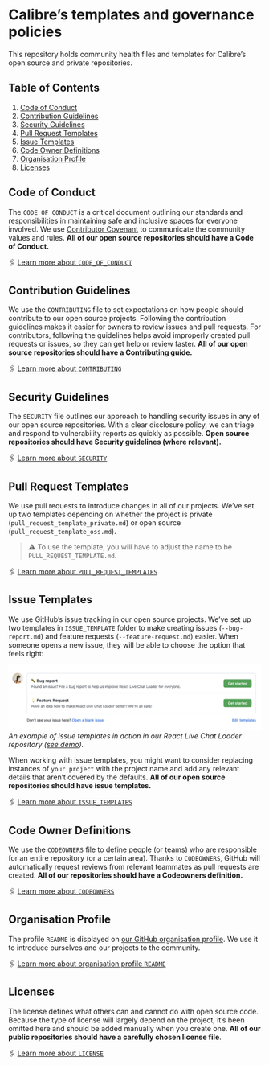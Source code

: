 # Calibre’s templates and governance policies
This repository holds community health files and templates for Calibre’s open source and private repositories.

## Table of Contents

1. [Code of Conduct](#code-of-conduct)
2. [Contribution Guidelines](#contribution-guidelines)
3. [Security Guidelines](#security-guidelines)
4. [Pull Request Templates](#pull-request-templates)
5. [Issue Templates](#issue-templates)
6. [Code Owner Definitions](#code-owner-definitions)
7. [Organisation Profile](#organisation-profile)
8. [Licenses](#licenses)

## Code of Conduct
The `CODE_OF_CONDUCT` is a critical document outlining our standards and responsibilities in maintaining safe and inclusive spaces for everyone involved. We use [Contributor Covenant](https://github.com/EthicalSource/contributor_covenant) to communicate the community values and rules. **All of our open source repositories should have a Code of Conduct.**

🖇 [Learn more about `CODE_OF_CONDUCT`](https://docs.github.com/en/communities/setting-up-your-project-for-healthy-contributions/adding-a-code-of-conduct-to-your-project)

## Contribution Guidelines
We use the `CONTRIBUTING` file to set expectations on how people should contribute to our open source projects. Following the contribution guidelines makes it easier for owners to review issues and pull requests. For contributors, following the guidelines helps avoid improperly created pull requests or issues, so they can get help or review faster. **All of our open source repositories should have a Contributing guide.**

🖇 [Learn more about `CONTRIBUTING`](https://docs.github.com/en/communities/setting-up-your-project-for-healthy-contributions/setting-guidelines-for-repository-contributors)

## Security Guidelines
The `SECURITY` file outlines our approach to handling security issues in any of our open source repositories. With a clear disclosure policy, we can triage and respond to vulnerability reports as quickly as possible. **Open source repositories should have Security guidelines (where relevant).**

🖇 [Learn more about `SECURITY`](https://docs.github.com/en/code-security/getting-started/adding-a-security-policy-to-your-repository)

## Pull Request Templates
We use pull requests to introduce changes in all of our projects. We’ve set up two templates depending on whether the project is private (`pull_request_template_private.md`) or open source (`pull_request_template_oss.md`).

> ⚠️ To use the template, you will have to adjust the name to be `PULL_REQUEST_TEMPLATE.md`.

🖇 [Learn more about `PULL_REQUEST_TEMPLATES`](https://docs.github.com/en/communities/using-templates-to-encourage-useful-issues-and-pull-requests/about-issue-and-pull-request-templates#pull-request-templates)

## Issue Templates
We use GitHub’s issue tracking in our open source projects. We’ve set up two templates in `ISSUE_TEMPLATE` folder to make creating issues (`--bug-report.md`) and feature requests (`--feature-request.md`) easier. When someone opens a new issue, they will be able to choose the option that feels right:

![](issue-template-example.png)
*An example of issue templates in action in our React Live Chat Loader repository ([see demo](https://github.com/calibreapp/react-live-chat-loader/issues/new/choose)).*

When working with issue templates, you might want to consider replacing instances of `your project` with the project name and add any relevant details that aren’t covered by the defaults. **All of our open source repositories should have issue templates.**

🖇 [Learn more about `ISSUE_TEMPLATES`](https://docs.github.com/en/communities/using-templates-to-encourage-useful-issues-and-pull-requests/about-issue-and-pull-request-templates#issue-templates)

## Code Owner Definitions
We use the `CODEOWNERS` file to define people (or teams) who are responsible for an entire repository (or a certain area). Thanks to `CODEOWNERS`, GitHub will automatically request reviews from relevant teammates as pull requests are created. **All of our repositories should have a Codeowners definition.**

🖇 [Learn more about `CODEOWNERS`](https://docs.github.com/en/repositories/managing-your-repositorys-settings-and-features/customizing-your-repository/about-code-owners)

## Organisation Profile
The profile `README` is displayed on [our GitHub organisation profile](https://github.com/calibreapp/). We use it to introduce ourselves and our projects to the community.

🖇 [Learn more about organisation profile `README`](https://docs.github.com/en/organizations/collaborating-with-groups-in-organizations/customizing-your-organizations-profile)

## Licenses
The license defines what others can and cannot do with open source code. Because the type of license will largely depend on the project, it’s been omitted here and should be added manually when you create one. **All of our public repositories should have a carefully chosen license file**. 

🖇 [Learn more about `LICENSE`](https://docs.github.com/en/repositories/managing-your-repositorys-settings-and-features/customizing-your-repository/licensing-a-repository)
